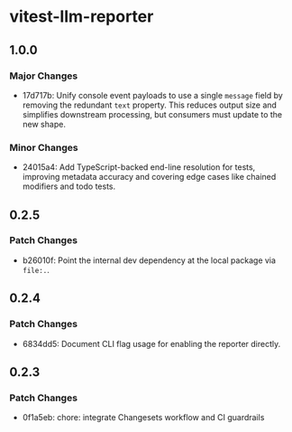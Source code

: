 # vitest-llm-reporter

## 1.0.0

### Major Changes

- 17d717b: Unify console event payloads to use a single `message` field by removing the redundant `text` property. This reduces output size and simplifies downstream processing, but consumers must update to the new shape.

### Minor Changes

- 24015a4: Add TypeScript-backed end-line resolution for tests, improving metadata accuracy and covering edge cases like chained modifiers and todo tests.

## 0.2.5

### Patch Changes

- b26010f: Point the internal dev dependency at the local package via `file:.`.

## 0.2.4

### Patch Changes

- 6834dd5: Document CLI flag usage for enabling the reporter directly.

## 0.2.3

### Patch Changes

- 0f1a5eb: chore: integrate Changesets workflow and CI guardrails
